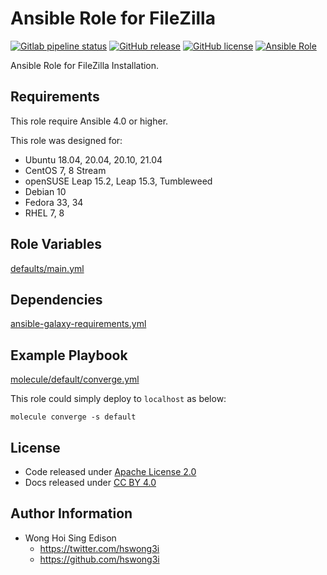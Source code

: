 # Ansible Role for FileZilla

[![Gitlab pipeline status](https://img.shields.io/gitlab/pipeline/alvistack/ansible-role-filezilla/master)](https://gitlab.com/alvistack/ansible-role-filezilla/-/pipelines)
[![GitHub release](https://img.shields.io/github/release/alvistack/ansible-role-filezilla.svg)](https://github.com/alvistack/ansible-role-filezilla/releases)
[![GitHub license](https://img.shields.io/github/license/alvistack/ansible-role-filezilla.svg)](https://github.com/alvistack/ansible-role-filezilla/blob/master/LICENSE)
[![Ansible Role](https://img.shields.io/badge/galaxy-alvistack.filezilla-blue.svg)](https://galaxy.ansible.com/alvistack/filezilla)

Ansible Role for FileZilla Installation.

## Requirements

This role require Ansible 4.0 or higher.

This role was designed for:

  - Ubuntu 18.04, 20.04, 20.10, 21.04
  - CentOS 7, 8 Stream
  - openSUSE Leap 15.2, Leap 15.3, Tumbleweed
  - Debian 10
  - Fedora 33, 34
  - RHEL 7, 8

## Role Variables

[defaults/main.yml](defaults/main.yml)

## Dependencies

[ansible-galaxy-requirements.yml](ansible-galaxy-requirements.yml)

## Example Playbook

[molecule/default/converge.yml](molecule/default/converge.yml)

This role could simply deploy to `localhost` as below:

    molecule converge -s default

## License

  - Code released under [Apache License 2.0](LICENSE)
  - Docs released under [CC BY 4.0](http://creativecommons.org/licenses/by/4.0/)

## Author Information

  - Wong Hoi Sing Edison
      - <https://twitter.com/hswong3i>
      - <https://github.com/hswong3i>
